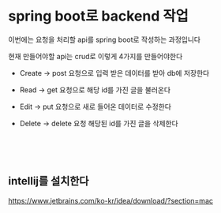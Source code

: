 # spring boot로 backend 작업

이번에는 요청을 처리할 api를 spring boot로 작성하는 과정입니다

현재 만들어야할 api는 crud로 이렇게 4가지를 만들어야한다

* Create -> post 요청으로 입력 받은 데이터를 받아  db에 저장한다
* Read -> get 요청으로 해당 id를 가진 글을 불러온다

* Edit -> put 요청으로 새로 들어온 데이터로 수정한다

* Delete -> delete 요청 해당된 id를 가진 글을 삭제한다

&nbsp;

&nbsp;

## intellij를 설치한다

https://www.jetbrains.com/ko-kr/idea/download/?section=mac
